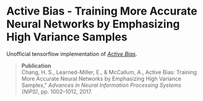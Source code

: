 # Active Bias - Training More Accurate Neural Networks by Emphasizing High Variance Samples
Unofficial tensorflow implementation of [*Active Bias*](http://papers.nips.cc/paper/6701-active-bias-training-more-accurate-neural-networks-by-emphasizing-high-variance-samples). 

> __Publication__ </br>
> Chang, H. S., Learned-Miller, E., & McCallum, A., Active Bias: Training More Accurate Neural Networks by Emphasizing High Variance Samples," *Advances in Neural Information Processing Systems (NIPS)*, pp.
1002–1012, 2017.
